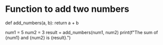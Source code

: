 # Function to add two numbers
def add_numbers(a, b):
    return a + b

num1 = 5
num2 = 3
result = add_numbers(num1, num2)
print(f"The sum of {num1} and {num2} is {result}.")

    
